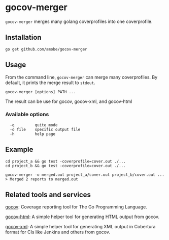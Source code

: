 # gocov-merger
`gocov-merger` merges many golang coverprofiles into one coverprofile.

## Installation
```
go get github.com/amobe/gocov-merger
```

## Usage
From the command line, `gocov-merger` can merge many coverprofiles. By default, it prints the merge result to `stdout`.
```
gocov-merger [options] PATH ...
```
The result can be use for gocov, gocov-xml, and gocov-html

### Available options
```
  -q         quite mode
  -o file    specific output file
  -h         help page
```

## Example
```
cd project_a && go test -coverprofile=cover.out ./...
cd project_b && go test -coverprofile=cover.out ./...

gocov-merger -o merged.out project_a/cover.out project_b/cover.out ...
> Merged 2 reports to merged.out
```

## Related tools and services

[gocov](https://github.com/axw/gocov):
Coverage reporting tool for The Go Programming Language.

[gocov-html](https://github.com/matm/gocov-html):
A simple helper tool for generating HTML output from gocov.

[gocov-xml](https://github.com/AlekSi/gocov-xml):
A simple helper tool for generating XML output in Cobertura format for CIs like Jenkins and others from gocov.
